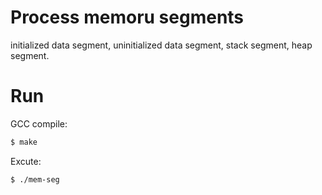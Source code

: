 # Process memoru segments

initialized data segment, uninitialized data segment, stack segment, heap segment.

# Run

GCC compile:

```bash
$ make
```

Excute:

```bash
$ ./mem-seg
```